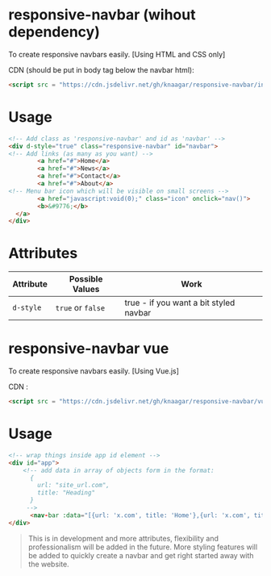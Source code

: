 # responsive-navbar (wihout dependency)
To create responsive navbars easily. [Using HTML and CSS only]

CDN (should be put in body tag below the navbar html):
```HTML
<script src = "https://cdn.jsdelivr.net/gh/knaagar/responsive-navbar/index.js"></script>
```

# Usage
```HTML
<!-- Add class as 'responsive-navbar' and id as 'navbar' -->
<div d-style="true" class="responsive-navbar" id="navbar">
<!-- Add links (as many as you want) -->
		<a href="#">Home</a>
		<a href="#">News</a>
		<a href="#">Contact</a>
		<a href="#">About</a>
<!-- Menu bar icon which will be visible on small screens -->
		<a href="javascript:void(0);" class="icon" onclick="nav()">
		<b>&#9776;</b>
  </a>
</div>
```

# Attributes
| Attribute     | Possible Values | Work |
| ------------- | ------------- | -------|
| `d-style`       | `true` or `false` | true - if you want a bit styled navbar |

# responsive-navbar vue

To create responsive navbars easily. [Using Vue.js]

CDN :
```HTML
<script src = "https://cdn.jsdelivr.net/gh/knaagar/responsive-navbar/vue/vue.js"></script>
```

# Usage
```HTML
<!-- wrap things inside app id element -->
<div id="app">
    <!-- add data in array of objects form in the format:
      {
        url: "site_url.com",
        title: "Heading"
      }
     -->
      <nav-bar :data="[{url: 'x.com', title: 'Home'},{url: 'x.com', title: 'About'},{url: 'x.com', title: 'Contact'}]"></nav-bar>
</div>
```

> This is in development and more attributes, flexibility and professionalism will be added in the future. More styling features will be added to quickly create a navbar and get right started away with the website. 
